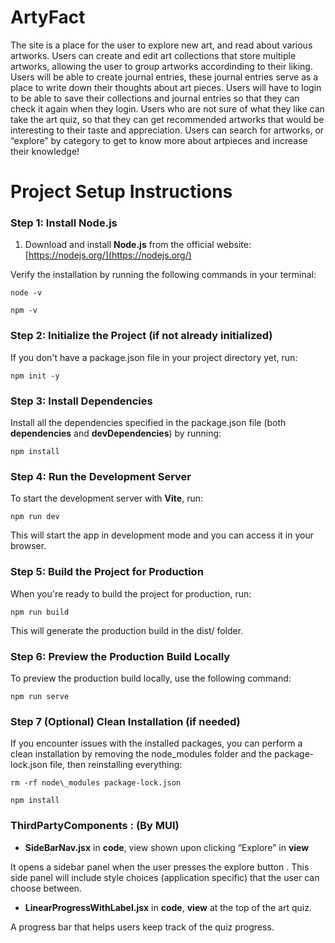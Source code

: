 # ArtyFact

The site is a place for the user to explore new art, and read about various artworks. Users can create and edit art collections that store multiple artworks, allowing the user to group artworks accordinding to their liking. Users will be able to create journal entries, these journal entries serve as a place to write down their thoughts about art pieces. Users will have to login to be able to save their collections and journal entries so that they can check it again when they login. Users who are not sure of what they like can take the art quiz, so that they can get recommended artworks that would be interesting to their taste and appreciation. Users can search for artworks, or “explore” by category to get to know more about artpieces and increase their knowledge!

# Project Setup Instructions

### **Step 1: Install Node.js**

1.  Download and install **Node.js** from the official website: [https://nodejs.org/](https://nodejs.org/)
    

Verify the installation by running the following commands in your terminal:

```node -v```

```npm -v```

### **Step 2: Initialize the Project (if not already initialized)**

If you don't have a package.json file in your project directory yet, run:

```npm init -y```

### **Step 3: Install Dependencies**

Install all the dependencies specified in the package.json file (both **dependencies** and **devDependencies**) by running:

```npm install```

### **Step 4: Run the Development Server**

To start the development server with **Vite**, run:

```npm run dev```

This will start the app in development mode and you can access it in your browser.

### **Step 5: Build the Project for Production**

When you're ready to build the project for production, run:

```npm run build```

This will generate the production build in the dist/ folder.

### **Step 6: Preview the Production Build Locally**

To preview the production build locally, use the following command:

```npm run serve```

### **Step 7 (Optional) Clean Installation (if needed)**

If you encounter issues with the installed packages, you can perform a clean installation by removing the node\_modules folder and the package-lock.json file, then reinstalling everything:

```rm -rf node\_modules package-lock.json```

```npm install```

### ThirdPartyComponents : (By MUI) 

*   **SideBarNav.jsx** in **code**, view shown upon clicking “Explore” in **view** 
    

It opens a sidebar panel when the user presses the explore button . This side panel will include style choices (application specific) that the user can choose between. 

*   **LinearProgressWithLabel.jsx** in **code**, **view** at the top of the art quiz.
    

A progress bar that helps users keep track of the quiz progress.







